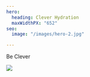 ```yaml
---
hero:
  heading: Clever Hydration
  maxWidthPX: "652"
seo:
  image: "/images/hero-2.jpg"

---
```

Be Clever

![](/images/820x312banner.svg)